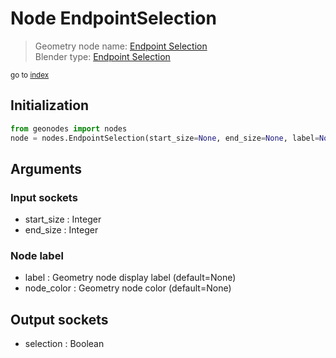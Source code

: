 
# Node EndpointSelection

> Geometry node name: [Endpoint Selection](https://docs.blender.org/manual/en/latest/modeling/geometry_nodes/curve/endpoint_selection.html)<br>
  Blender type: [Endpoint Selection](https://docs.blender.org/api/current/bpy.types.GeometryNodeCurveEndpointSelection.html)
  
<sub>go to [index](/docs/index.md)</sub>

## Initialization

```python
from geonodes import nodes
node = nodes.EndpointSelection(start_size=None, end_size=None, label=None, node_color=None)
```



## Arguments


### Input sockets

- start_size : Integer
- end_size : Integer

### Node label

- label : Geometry node display label (default=None)
- node_color : Geometry node color (default=None)

## Output sockets

- selection : Boolean
